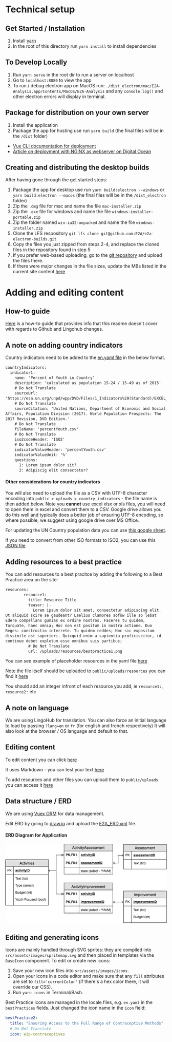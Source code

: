 # Technical setup
## Get Started / Installation
1) Install [yarn](https://yarnpkg.com/lang/en/)
2) In the root of this directory run `yarn install` to install dependencies

## To Develop Locally
1) Run `yarn serve` in the root dir to run a server on localhost
2) Go to `localhost:8080` to view the app
3) To run / debug electron app on MacOS run: `./dist_electron/mac/E2A-Analysis.app/Contents/MacOS/E2A-Analysis` and any `console.log()` and other electron errors will display in terminal.

## Package for distribution on your own server
1) Install the application
2) Package the app for hosting use run `yarn build` (the final files will be in the `/dist` folder)
- [Vue CLI documentation for deployment](https://cli.vuejs.org/guide/deployment.html#general-guidelines)
- [Article on deployment with NGINX as webserver on Digital Ocean](https://medium.com/@Web_Bailey/deploy-a-vuejs-app-with-digitalocean-fd6e7af07e40)

## Creating and distributing the desktop builds
After having gone through the get started steps:
1) Package the app for desktop use run `yarn build:electron --windows` or `yarn build:electron --macos` (the final files will be in the `/dist_electron` folder)
2) Zip the `.dmg` file for mac and name the file `mac-installer.zip`
3) Zip the `.exe` file for windows and name the file `windows-installer-portable.zip`
4) Zip the folder named `win-ia32-unpacked` and name the file `windows-installer.zip`
5) Clone the LFS respository `git lfs clone git@github.com:E2A/e2a-electron-builds.git`
6) Copy the files you just zipped from steps 2-4, and replace the cloned files in the repository found in step 5
7) If you prefer web-based uploading, go to the [git repository](https://github.com/E2A/e2a-electron-builds) and upload the files there.
8) If there were major changes in the file sizes, update the MBs listed in the current site content [here](https://github.com/E2A/e2a-cip/blob/master/src/locales/en.yaml)

# Adding and editing content
## How-to guide
[Here](e2a-cip/public/uploads/Github_LingoHub_How-to.pdf) is a how-to guide that provides info that this readme doesn't cover with regards to Github and Lingohub changes.

## A note on adding country indicators
Country indicators need to be added to the [en.yaml file](https://github.com/E2A/e2a-cip/blob/master/src/locales/en.yaml) in the below format.

```
countryIndicators:
  indicator1:
    name: 'Percent of Youth in Country'
    description: 'calculated as population 15-24 / 15-49 as of 2015'
    # Do Not Translate
    sourceUrl: 'https://esa.un.org/unpd/wpp/DVD/Files/1_Indicators%20(Standard)/EXCEL_FILES/1_Population/WPP2017_POP_F15_1_ANNUAL_POPULATION_BY_AGE_BOTH_SEXES.xlsx'
    # Do Not Translate
    sourceCitation: 'United Nations, Department of Economic and Social Affairs, Population Division (2017). World Population Prospects: The 2017 Revision, DVD Edition.'
    # Do Not Translate
    fileName: 'percentYouth.csv'
    # Do Not Translate
    iso2codeHeader: 'ISO2'
    # Do Not Translate
    indicatorValueHeader: 'percentYouth.csv'
    indicatorValueUnit: '%'
    questions:
      1: Lorem ipsum dolor sit?
      2: Adipiscig elit consectetur?
```

#### Other considerations for country indicators
You will also need to upload the file as a CSV with UTF-8 character encoding into `public > uploads > country_indicators` - the file name is then added below. Note you **cannot** use excel xlsx or xls files, you will need to open them in excel and convert them to a CSV. Google drive allows you do this well and typically does a better job of ensuring UTF-8 encoding, so where possible, we suggest using google drive over MS Office.

For updating the UN Country population data you can use [this google sheet](https://docs.google.com/spreadsheets/d/1yN2Hig0MdTjzm5HyyYcJ6Nopc3X42qD8pNE0iXxAjVc/edit).

If you need to convert from other ISO formats to ISO2, you can use this [JSON file](https://github.com/E2A/e2a-cip/blob/master/src/authorities/country-conversion-table.json).

## Adding resources to a best practice 
You can add resources to a best pracitce by adding the following to a Best Practice area on the site:

```
resources:
        resource1:
          title: Resource Title
          teaser: |-
            Lorem ipsum dolor sit amet, consectetur adipiscing elit. Ut aliquid scire se gaudeant? Laelius clamores sofòw ille so lebat Edere compellans gumias ex ordine nostros. Faceres tu quidem, Torquate, haec omnia; Hoc non est positum in nostra actione. Duo Reges: constructio interrete. Tu quidem reddes; Hoc sic expositum dissimile est superiori. Quicquid enim a sapientia proficiscitur, id continuo debet expletum esse omnibus suis partibus;
          # Do Not Translate
          url: /uploads/resources/bestpractice1.png
```

You can see example of placeholder resources in the yaml file [here](https://github.com/E2A/e2a-cip/blob/69981e8de7eab0dcbe39560029e555d7a650e0c8/src/locales/en.yaml#L250)

Note the file itself should be uploaded to `public/uploads/resources` you can find it [here](https://github.com/E2A/e2a-cip/tree/master/public/uploads/resources)

You should add an integer infront of each resource you add, ie `resource1:`, `resource2:` etc

## A note on language
We are using LingoHub for translation.
You can also force an initial language to load by passing `?lang=en` or `fr` (for english and french respectively)
It will also look at the browser / OS language and default to that.

## Editing content
To edit content you can click [here](https://github.com/E2A/e2a-cip/blob/master/src/locales/en.yaml)

It uses Markdown - you can test your text [here](http://miaolz123.github.io/vue-markdown/)

To add resources and other files you can upload them to `public/uploads` you can access it [here](https://github.com/E2A/e2a-cip/tree/master/public/uploads)

## Data structure / ERD
We are using [Vuex ORM](https://vuex-orm.github.io/vuex-orm/) for data management.

Edit ERD by going to [draw.io](https://draw.io) and upload the [E2A_ERD.xml](/docs/E2A_ERD.xml) file.

#### ERD Diagram for Application
![ERD](docs/E2A_ERD.png)

## Editing and generating icons
Icons are mainly handled through SVG sprites: they are compiled into `src/assets/images/spritemap.svg` and then placed in templates via the `BaseIcon` component. To edit or create new icons:

1. Save your new icon files into `src/assets/images/icons`.
2. Open your icons in a code editor and make sure that any `fill` attributes are set to `fill='currentColor'` (if there's a hex color there, it will override our CSS).
3. Run `yarn icons` in Terminal/Bash.

Best Practice icons are managed in the locale files, e.g. `en.yaml` in the `bestPractices` fields. Just changed the icon name in the `icon` field:

```yaml
bestPractice2:
  title: "Ensuring Access to the Full Range of Contraceptive Methods"
  # Do Not Translate
  icon: eip-contraceptives
```
